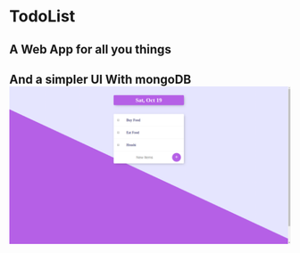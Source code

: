 # TodoList
<h2>A Web App for all you things<h2>
  And a simpler UI
  With mongoDB

<img src='https://raw.githubusercontent.com/Hrushi2406/TodoList/master/Screenshot%20from%202019-10-19%2015-47-54.png' />
